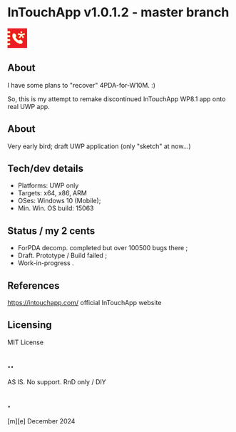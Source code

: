 # InTouchApp v1.0.1.2 - master branch
![New logo](Images/logo.png)

## About
I have some plans to "recover" 4PDA-for-W10M. :)

So, this is my attempt to remake  discontinued InTouchApp  WP8.1 app onto real UWP app. 


## About
Very early bird; draft UWP application (only "sketch" at now...)


## Tech/dev details
- Platforms: UWP only
- Targets: x64, x86, ARM
- OSes: Windows 10 (Mobile); 
- Min. Win. OS build: 15063

## Status / my 2 cents
- ForPDA decomp. completed but over 100500 bugs there ;
- Draft. Prototype / Build failed ;
- Work-in-progress .

## References
https://intouchapp.com/ official InTouchApp website 

## Licensing
MIT License

## ..
AS IS. No support. RnD only / DIY

## .
[m][e] December 2024

